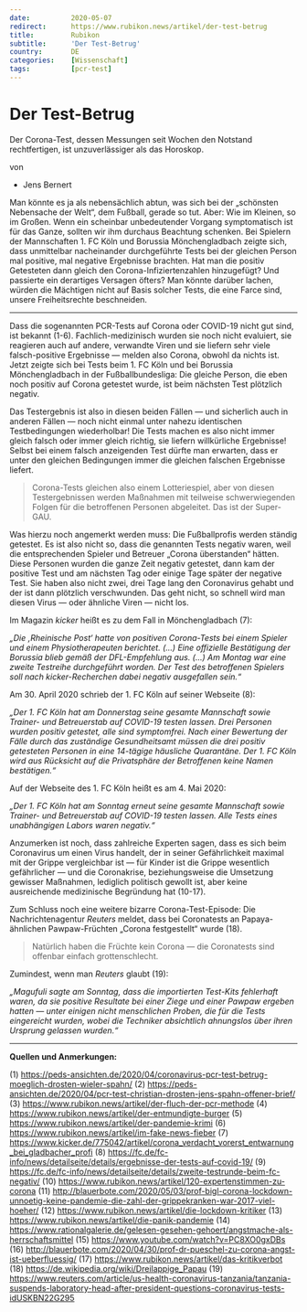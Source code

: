 ```yaml
---
date:          2020-05-07
redirect:      https://www.rubikon.news/artikel/der-test-betrug
title:         Rubikon
subtitle:      'Der Test-Betrug'
country:       DE
categories:    [Wissenschaft]
tags:          [pcr-test]
---
```

# Der Test-Betrug

Der Corona-Test, dessen Messungen seit Wochen den Notstand rechtfertigen, ist unzuverlässiger als das Horoskop.

von 
   * Jens Bernert

Man könnte es ja als nebensächlich abtun, was sich bei der „schönsten Nebensache der Welt“, dem Fußball, gerade so tut. Aber: Wie im Kleinen, so im Großen. Wenn ein scheinbar unbedeutender Vorgang symptomatisch ist für das Ganze, sollten wir ihm durchaus Beachtung schenken. Bei Spielern der Mannschaften 1. FC Köln und Borussia Mönchengladbach zeigte sich, dass unmittelbar nacheinander durchgeführte Tests bei der gleichen Person mal positive, mal negative Ergebnisse brachten. Hat man die positiv Getesteten dann gleich den Corona-Infiziertenzahlen hinzugefügt? Und passierte ein derartiges Versagen öfters? Man könnte darüber lachen, würden die Mächtigen nicht auf Basis solcher Tests, die eine Farce sind, unsere Freiheitsrechte beschneiden.

---

Dass die sogenannten PCR-Tests auf Corona oder COVID-19 nicht gut sind, ist bekannt (1-6). Fachlich-medizinisch wurden sie noch nicht evaluiert, sie reagieren auch auf andere, verwandte Viren und sie liefern sehr viele falsch-positive Ergebnisse — melden also Corona, obwohl da nichts ist. Jetzt zeigte sich bei Tests beim 1. FC Köln und bei Borussia Mönchengladbach in der Fußballbundesliga: Die gleiche Person, die eben noch positiv auf Corona getestet wurde, ist beim nächsten Test plötzlich negativ.

Das Testergebnis ist also in diesen beiden Fällen — und sicherlich auch in anderen Fällen — noch nicht einmal unter nahezu identischen Testbedingungen wiederholbar! Die Tests machen es also nicht immer gleich falsch oder immer gleich richtig, sie liefern willkürliche Ergebnisse! Selbst bei einem falsch anzeigenden Test dürfte man erwarten, dass er unter den gleichen Bedingungen immer die gleichen falschen Ergebnisse liefert. 

>Corona-Tests gleichen also einem Lotteriespiel, aber von diesen Testergebnissen werden Maßnahmen mit teilweise schwerwiegenden Folgen für die betroffenen Personen abgeleitet. Das ist der Super-GAU.

Was hierzu noch angemerkt werden muss: Die Fußballprofis werden ständig getestet. Es ist also nicht so, dass die genannten Tests negativ waren, weil die entsprechenden Spieler und Betreuer „Corona überstanden“ hätten. Diese Personen wurden die ganze Zeit negativ getestet, dann kam der positive Test und am nächsten Tag oder einige Tage später der negative Test. Sie haben also nicht zwei, drei Tage lang den Coronavirus gehabt und der ist dann plötzlich verschwunden. Das geht nicht, so schnell wird man diesen Virus — oder ähnliche Viren — nicht los.

Im Magazin *kicker* heißt es zu dem Fall in Mönchengladbach (7):

*„Die ‚Rheinische Post‘ hatte von positiven Corona-Tests bei einem Spieler und einem Physiotherapeuten berichtet. (…) Eine offizielle Bestätigung der Borussia blieb gemäß der DFL-Empfehlung aus. (…) Am Montag war eine zweite Testreihe durchgeführt worden. Der Test des betroffenen Spielers soll nach kicker-Recherchen dabei negativ ausgefallen sein.“*

Am 30. April 2020 schrieb der 1. FC Köln auf seiner Webseite (8):

*„Der 1. FC Köln hat am Donnerstag seine gesamte Mannschaft sowie Trainer- und Betreuerstab auf COVID-19 testen lassen. Drei Personen wurden positiv getestet, alle sind symptomfrei. Nach einer Bewertung der Fälle durch das zuständige Gesundheitsamt müssen die drei positiv getesteten Personen in eine 14-tägige häusliche Quarantäne. Der 1. FC Köln wird aus Rücksicht auf die Privatsphäre der Betroffenen keine Namen bestätigen.“*

Auf der Webseite des 1. FC Köln heißt es am 4. Mai 2020:

*„Der 1. FC Köln hat am Sonntag erneut seine gesamte Mannschaft sowie Trainer- und Betreuerstab auf COVID-19 testen lassen. Alle Tests eines unabhängigen Labors waren negativ.“*

Anzumerken ist noch, dass zahlreiche Experten sagen, dass es sich beim Coronavirus um einen Virus handelt, der in seiner Gefährlichkeit maximal mit der Grippe vergleichbar ist — für Kinder ist die Grippe wesentlich gefährlicher — und die Coronakrise, beziehungsweise die Umsetzung gewisser Maßnahmen, lediglich politisch gewollt ist, aber keine ausreichende medizinische Begründung hat (10-17).

Zum Schluss noch eine weitere bizarre Corona-Test-Episode: Die Nachrichtenagentur *Reuters* meldet, dass bei Coronatests an Papaya-ähnlichen Pawpaw-Früchten „Corona festgestellt“ wurde (18). 

>Natürlich haben die Früchte kein Corona — die Coronatests sind offenbar einfach grottenschlecht. 

Zumindest, wenn man *Reuters* glaubt (19):

*„Magufuli sagte am Sonntag, dass die importierten Test-Kits fehlerhaft waren, da sie positive Resultate bei einer Ziege und einer Pawpaw ergeben hatten — unter einigen nicht menschlichen Proben, die für die Tests eingereicht wurden, wobei die Techniker absichtlich ahnungslos über ihren Ursprung gelassen wurden.“*

---
**Quellen und Anmerkungen:**

(1) https://peds-ansichten.de/2020/04/coronavirus-pcr-test-betrug-moeglich-drosten-wieler-spahn/
(2) https://peds-ansichten.de/2020/04/pcr-test-christian-drosten-jens-spahn-offener-brief/
(3) https://www.rubikon.news/artikel/der-fluch-der-pcr-methode
(4) https://www.rubikon.news/artikel/der-entmundigte-burger
(5) https://www.rubikon.news/artikel/der-pandemie-krimi
(6) https://www.rubikon.news/artikel/im-fake-news-fieber
(7) https://www.kicker.de/775042/artikel/corona_verdacht_vorerst_entwarnung_bei_gladbacher_profi
(8) https://fc.de/fc-info/news/detailseite/details/ergebnisse-der-tests-auf-covid-19/
(9) https://fc.de/fc-info/news/detailseite/details/zweite-testrunde-beim-fc-negativ/
(10) https://www.rubikon.news/artikel/120-expertenstimmen-zu-corona
(11) http://blauerbote.com/2020/05/03/prof-bigl-corona-lockdown-unnoetig-keine-pandemie-die-zahl-der-grippekranken-war-2017-viel-hoeher/
(12) https://www.rubikon.news/artikel/die-lockdown-kritiker
(13) https://www.rubikon.news/artikel/die-panik-pandemie
(14) https://www.rationalgalerie.de/gelesen-gesehen-gehoert/angstmache-als-herrschaftsmittel
(15) https://www.youtube.com/watch?v=PC8XO0gxDBs
(16) http://blauerbote.com/2020/04/30/prof-dr-pueschel-zu-corona-angst-ist-ueberfluessig/
(17) https://www.rubikon.news/artikel/das-kritikverbot
(18) https://de.wikipedia.org/wiki/Dreilappige_Papau
(19) https://www.reuters.com/article/us-health-coronavirus-tanzania/tanzania-suspends-laboratory-head-after-president-questions-coronavirus-tests-idUSKBN22G295




